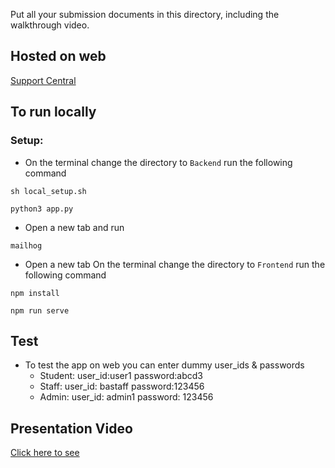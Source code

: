 Put all your submission documents in this directory, including the walkthrough video.

## Hosted on web
[Support Central](https://loquacious-chimera-bab8d9.netlify.app/)

## To run locally
### Setup:

- On the terminal change the directory to `Backend` run the following command

```
sh local_setup.sh
```

```
python3 app.py
```

- Open a new tab and run
```
mailhog
```
- Open a new tab On the terminal change the directory to `Frontend` run the following command

```
npm install
```
```
npm run serve
```



## Test

- To test the app on web you can enter dummy user_ids & passwords
	- Student: user_id:user1 password:abcd3
	- Staff: user_id: bastaff password:123456
	- Admin: user_id: admin1 password: 123456

## Presentation Video
[Click here to see](https://drive.google.com/file/d/1cyuHTnWsGckxYKuEX5LmK71WLHjobvI9/view?usp=sharing)
